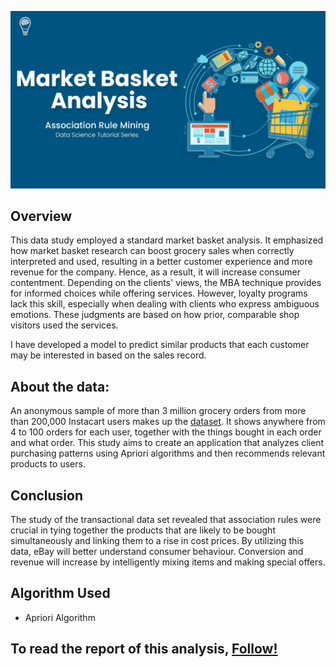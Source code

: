 <img src = "image/Market-Basket-Analysis.webp" width = "1500"> <br>

## Overview
This data study employed a standard market basket analysis. It emphasized how market basket research can boost grocery sales when correctly interpreted and used, resulting in a better customer experience and more revenue for the company. Hence, as a result, it will increase consumer contentment. Depending on the clients' views, the MBA technique provides for informed choices while offering services. However, loyalty programs lack this skill, especially when dealing with clients who express ambiguous emotions. These judgments are based on how prior, comparable shop visitors used the services.

I have developed a model to predict similar products that each customer may be interested in based on the sales record.

## About the data:
An anonymous sample of more than 3 million grocery orders from more than 200,000 Instacart users makes up the [dataset](https://www.kaggle.com/datasets/psparks/instacart-market-basket-analysis). It shows anywhere from 4 to 100 orders for each user, together with the things bought in each order and what order. This study aims to create an application that analyzes client purchasing patterns using Apriori algorithms and then recommends relevant products to users. 

## Conclusion
The study of the transactional data set revealed that association rules were crucial in tying together the products that are likely to be bought simultaneously and linking them to a rise in cost prices. By utilizing this data, eBay will better understand consumer behaviour. Conversion and revenue will increase by intelligently mixing items and making special offers.

## Algorithm Used
- Apriori Algorithm

## To read the report of this analysis, [Follow!](https://www.kaggle.com/nurudeenabdulsalaam/market-business-analysis-apriori)
